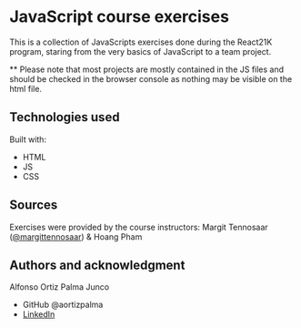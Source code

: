 # JavaScript course exercises

This is a collection of JavaScripts exercises done during the React21K program, staring from the very basics of JavaScript to a team project.

** Please note that most projects are mostly contained in the JS files and should be checked in the browser console as nothing may be visible on the html file.

## Technologies used

Built with: 

- HTML
- JS
- CSS

## Sources 
Exercises were provided by the course instructors: Margit Tennosaar ([@margittennosaar](https://github.com/margittennosaar)) & Hoang Pham

## Authors and acknowledgment

Alfonso Ortiz Palma Junco
- GitHub @aortizpalma
- [LinkedIn](https://www.linkedin.com/in/ortizpalma/)
